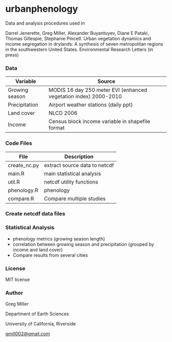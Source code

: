 urbanphenology
==============

Data and analysis procedures used in

Darrel Jenerette, Greg Miller, Alexander Buyantuyev, Diane E Pataki, Thomas Gillespie, Stephanie Pincetl. 
Urban vegetation dynamics and income segregation in drylands: A synthesis of seven metropolitan regions in the southwestern United States. 
Environmental Research Letters (in press)


### Data

| Variable       | Source                                                           |
|----------------|------------------------------------------------------------------|
| Growing season | MODIS 16 day 250 meter EVI (enhanced vegetation index) 2000-2010 |
| Precipitation  | Airport weather stations (daily ppt)                             |
| Land cover     | NLCD 2006                                                        |
| Income         | Census block income variable in shapefile format                 |


### Code Files 

File         | Description                         |
-------------|-------------------------------------|
create_nc.py | extract source data to netcdf       |
main.R       | main statistical analysis           |
util.R       | netcdf utility functions            |
phenology.R  | phenology                           |
compare.R    | Compare multiple studies            |


### Create netcdf data files



### Statistical Analysis 

- phenology metrics (growing season length)
- correlation between growing season and precipitation (grouped by income and land cover)
- Compare results from several cities

### License

MIT license
 
### Author 

Greg Miller 

Department of Earth Sciences 

University of California, Riverside

gmill002@gmail.com
